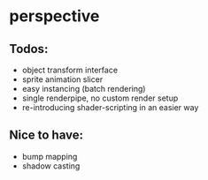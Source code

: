 # perspective

## Todos:
- object transform interface
- sprite animation slicer
- easy instancing (batch rendering)
- single renderpipe, no custom render setup
- re-introducing shader-scripting in an easier way


## Nice to have:
- bump mapping
- shadow casting
